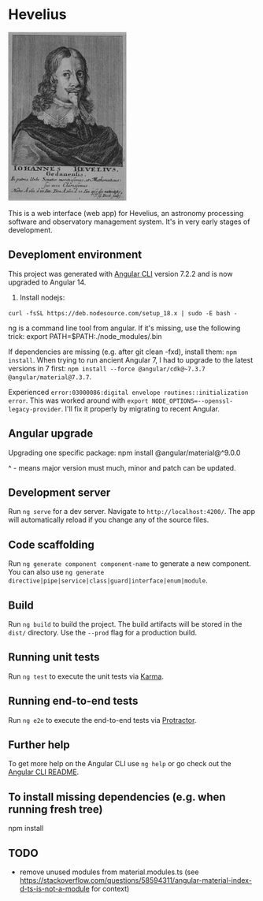 # Hevelius

![Hevelius](src/assets/images/hevelius.jpg)

This is a web interface (web app) for Hevelius, an astronomy processing software and observatory management system.
It's in very early stages of development.

## Deveploment environment

This project was generated with [Angular CLI](https://github.com/angular/angular-cli) version 7.2.2 and is now upgraded to Angular 14.

1. Install nodejs:

```curl -fsSL https://deb.nodesource.com/setup_18.x | sudo -E bash - ```

ng is a command line tool from angular. If it's missing, use the following
trick: export PATH=$PATH:./node_modules/.bin

If dependencies are missing (e.g. after git clean -fxd), install them: `npm
install`. When trying to run ancient Angular 7, I had to upgrade to the latest
versions in 7 first: `npm install --force @angular/cdk@~7.3.7
@angular/material@7.3.7`.

Experienced `error:03000086:digital envelope routines::initialization error`.
This was worked around with `export NODE_OPTIONS=--openssl-legacy-provider`.
I'll fix it properly by migrating to recent Angular.

## Angular upgrade

Upgrading one specific package: npm install @angular/material@^9.0.0

^ - means major version must much, minor and patch can be updated.


## Development server

Run `ng serve` for a dev server. Navigate to `http://localhost:4200/`. The app will automatically reload if you change any of the source files.

## Code scaffolding

Run `ng generate component component-name` to generate a new component. You can also use `ng generate directive|pipe|service|class|guard|interface|enum|module`.

## Build

Run `ng build` to build the project. The build artifacts will be stored in the `dist/` directory. Use the `--prod` flag for a production build.

## Running unit tests

Run `ng test` to execute the unit tests via [Karma](https://karma-runner.github.io).

## Running end-to-end tests

Run `ng e2e` to execute the end-to-end tests via [Protractor](http://www.protractortest.org/).

## Further help

To get more help on the Angular CLI use `ng help` or go check out the [Angular CLI README](https://github.com/angular/angular-cli/blob/master/README.md).

## To install missing dependencies (e.g. when running fresh tree)

npm install

## TODO

- remove unused modules from material.modules.ts (see
  https://stackoverflow.com/questions/58594311/angular-material-index-d-ts-is-not-a-module
  for context)
